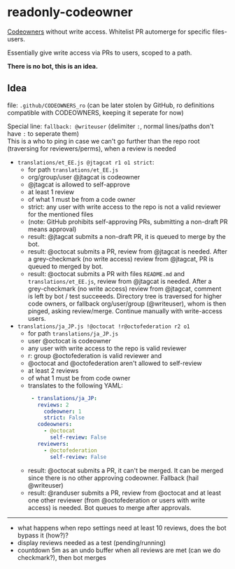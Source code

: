 # readonly-codeowner
[Codeowners](https://docs.github.com/en/repositories/managing-your-repositorys-settings-and-features/customizing-your-repository/about-code-owners) without write access. Whitelist PR automerge for specific files-users.

Essentially give write access via PRs to users, scoped to a path.

**There is no bot, this is an idea.**

## Idea

file: `.github/CODEOWNERS_ro` (can be later stolen by GitHub, ro definitions compatible with CODEOWNERS, keeping it seperate for now)

Special line: `fallback: @writeuser` (delimiter `:`, normal lines/paths don't have `:` to seperate them)  
This is a who to ping in case we can't go further than the repo root (traversing for reviewers/perms), when a review is needed 

 - `translations/et_EE.js @jtagcat r1 o1 strict`:
   - for path `translations/et_EE.js`
   - org/group/user @jtagcat is codeowner
   - @jtagcat is allowed to self-approve
   - at least 1 review
   - of what 1 must be from a code owner
   - strict: any user with write access to the repo is not a valid reviewer for the mentioned files
   - (note: GitHub prohibits self-approving PRs, submitting a non-draft PR means approval)
   - result: @jtagcat submits a non-draft PR, it is queued to merge by the bot.
   - result: @octocat submits a PR, review from @jtagcat is needed. After a grey-checkmark (no write access) review from @jtagcat, PR is queued to merged by bot.
   - result: @octocat submits a PR with files `README.md` and `translations/et_EE.js`, review from @jtagcat is needed. After a grey-checkmark (no write access) review from @jtagcat, comment is left by bot / test succeeeds. Directory tree is traversed for higher code owners, or fallback org/user/group (@writeuser), whom is then pinged, asking review/merge. Continue manually with write-access users.
 - `translations/ja_JP.js !@octocat !r@octofederation r2 o1`
   - for path `translations/ja_JP.js`
   - user @octocat is codeowner
   - any user with write access to the repo is valid reviewer
   - r: group @octofederation is valid reviewer and 
   - @octocat and @octofederation aren't allowed to self-review
   - at least 2 reviews
   - of what 1 must be from code owner
   - translates to the following YAML:
     ```yaml
      - translations/ja_JP:
        reviews: 2
          codeowner: 1
          strict: False
        codeowners:
          - @octocat
            self-review: False
        reviewers:
          - @octofederation
            self-review: False
     ```
   - result: @octocat submits a PR, it can't be merged. It can be merged since there is no other approving codeowner. Fallback (hail @writeuser)
   - result: @randuser submits a PR, review from @octocat and at least one other reviewer (from @octofederation or users with write access) is needed. Bot queues to merge after approvals.
***
  
 - what happens when repo settings need at least 10 reviews, does the bot bypass it (how?)?
 - display reviews needed as a test (pending/running)
 - countdown 5m as an undo buffer when all reviews are met (can we do checkmark?), then bot merges
